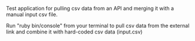 Test application for pulling csv data from an API and merging it with a manual input csv file.

Run "ruby bin/console" from your terminal to pull csv data from the external link and combine it with hard-coded csv data (input.csv)
